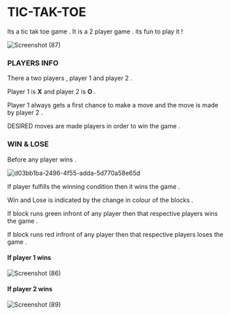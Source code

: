 # TIC-TAK-TOE
Its a tic tak toe game . It is a 2 player game . its fun to play it !

![Screenshot (87)](https://user-images.githubusercontent.com/47947329/59541008-6fa73f80-8eb4-11e9-821f-5248f0d871a6.png)

### PLAYERS INFO 
There a two players , player 1 and player 2 .

Player 1 is <b>X</b> and player 2 is <b>O</b> .

Player 1 always gets a first chance to make a move and the move is made by player 2 .

DESIRED moves are made players in order to win the game . 

### WIN & LOSE
Before any player wins . 

![d03bb1ba-2496-4f55-adda-5d770a58e65d](https://user-images.githubusercontent.com/47947329/59541020-79c93e00-8eb4-11e9-80e2-36130797fe8d.png)

If player fulfills the winning condition then it wins the game . 

Win and Lose is indicated by the change in colour of the blocks .

If block runs green infront of any player then that respective players wins the game .

If block runs red infront of any player then that respective players loses the game . 

#### If player 1 wins 

![Screenshot (86)](https://user-images.githubusercontent.com/47947329/59541015-746bf380-8eb4-11e9-93c5-3975ed622c75.png)

#### If player 2 wins 

![Screenshot (89)](https://user-images.githubusercontent.com/47947329/59541011-72a23000-8eb4-11e9-847b-ede80a0cc2c6.png)
